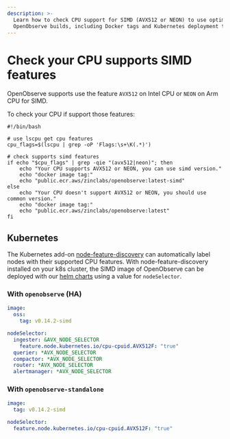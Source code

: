 ```yaml
---
description: >-
  Learn how to check CPU support for SIMD (AVX512 or NEON) to use optimized
  OpenObserve builds, including Docker tags and Kubernetes deployment tips.
---
```

# Check your CPU supports SIMD features

OpenObserve supports use the feature `AVX512` on Intel CPU or `NEON` on Arm CPU for SIMD.

To check your CPU if support those features:

```shell
#!/bin/bash

# use lscpu get cpu features
cpu_flags=$(lscpu | grep -oP 'Flags:\s+\K(.*)')

# check supports simd features
if echo "$cpu_flags" | grep -qie "(avx512|neon)"; then
    echo "Your CPU supports AVX512 or NEON, you can use simd version."
    echo "docker image tag:"
    echo "public.ecr.aws/zinclabs/openobserve:latest-simd"
else
    echo "Your CPU doesn't support AVX512 or NEON, you should use common version."
    echo "docker image tag:"
    echo "public.ecr.aws/zinclabs/openobserve:latest"
fi
```

## Kubernetes

The Kubernetes add-on [node-feature-discovery](https://kubernetes-sigs.github.io/node-feature-discovery/v0.17/get-started/index.html)
can automatically label nodes with their supported CPU features. With node-feature-discovery installed on your k8s cluster,
the SIMD image of OpenObserve can be deployed with our [helm charts](https://github.com/openobserve/openobserve-helm-chart)
using a value for `nodeSelector`.

### With `openobserve` (HA)

```yaml
image:
  oss:
    tag: v0.14.2-simd

nodeSelector:
  ingester: &AVX_NODE_SELECTOR
    feature.node.kubernetes.io/cpu-cpuid.AVX512F: "true"
  querier: *AVX_NODE_SELECTOR
  compactor: *AVX_NODE_SELECTOR
  router: *AVX_NODE_SELECTOR
  alertmanager: *AVX_NODE_SELECTOR
```

### With `openobserve-standalone`

```yaml
image:
  tag: v0.14.2-simd

nodeSelector:
  feature.node.kubernetes.io/cpu-cpuid.AVX512F: "true"
```

